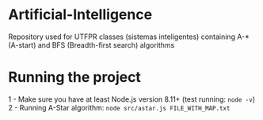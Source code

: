 # Artificial-Intelligence

Repository used for UTFPR classes (sistemas inteligentes) containing A-\* (A-start) and BFS (Breadth-first search) algorithms

# Running the project

1 - Make sure you have at least Node.js version 8.11+ (test running: `node -v`)
2 - Running A-Star algorithm: `node src/astar.js FILE_WITH_MAP.txt`
